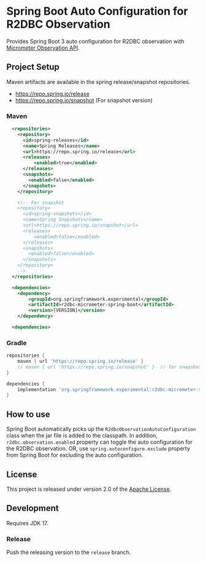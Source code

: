 # Spring Boot Auto Configuration for R2DBC Observation

Provides Spring Boot 3 auto configuration for R2DBC observation with [Micrometer Observation API](https://micrometer.io/docs/observation).

## Project Setup

Maven artifacts are available in the spring release/snapshot repositories.
- https://repo.spring.io/release
- https://repo.spring.io/snapshot (For snapshot version)

### Maven
```xml
  <repositories>
    <repository>
      <id>spring-releases</id>
      <name>Spring Releases</name>
      <url>https://repo.spring.io/release</url>
      <releases>
          <enabled>true</enabled>
      </releases>
      <snapshots>
        <enabled>false</enabled>
      </snapshots>
    </repository>

    <!-- For snapshot
    <repository>
      <id>spring-snapshots</id>
      <name>Spring Snapshots</name>
      <url>https://repo.spring.io/snapshot</url>
      <releases>
          <enabled>false</enabled>
      </releases>
      <snapshots>
        <enabled>false</enabled>
      </snapshots>
    </repository>
    -->
  </repositories>

  <dependencies>
    <dependency>
        <groupId>org.springframework.experimental</groupId>
        <artifactId>r2dbc-micrometer-spring-boot</artifactId>
        <version>[VERSION]</version>
    </dependency>

  <dependencies>
```

### Gradle

```groovy
repositories {
	maven { url 'https://repo.spring.io/release' }
	// maven { url 'https://repo.spring.io/snapshot' }  // for snapshot usage
}

dependencies {
    implementation 'org.springframework.experimental:r2dbc-micrometer-spring-boot:[VERSION]'
}
```

## How to use

Spring Boot automatically picks up the `R2dbcObservationAutoConfiguration` class when the jar file is added to the classpath.
In addition, `r2dbc.observation.enabled` property can toggle the auto configuration for the R2DBC observation.
OR, use `spring.autoconfigure.exclude` property from Spring Boot for excluding the auto configuration.

## License
This project is released under version 2.0 of the [Apache License][l].


## Development

Requires JDK 17.

### Release

Push the releasing version to the `release` branch.

[l]: https://www.apache.org/licenses/LICENSE-2.0
